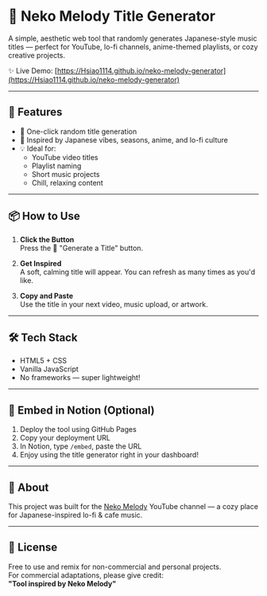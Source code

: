 # 🎵 Neko Melody Title Generator

A simple, aesthetic web tool that randomly generates Japanese-style music titles — perfect for YouTube, lo-fi channels, anime-themed playlists, or cozy creative projects.

✨ Live Demo: [https://Hsiao1114.github.io/neko-melody-generator](https://Hsiao1114.github.io/neko-melody-generator)

---

## 🌸 Features

- 🎲 One-click random title generation
- 🧠 Inspired by Japanese vibes, seasons, anime, and lo-fi culture
- 💡 Ideal for:
  - YouTube video titles
  - Playlist naming
  - Short music projects
  - Chill, relaxing content

---

## 📦 How to Use

1. **Click the Button**  
   Press the 🎲 "Generate a Title" button.

2. **Get Inspired**  
   A soft, calming title will appear. You can refresh as many times as you'd like.

3. **Copy and Paste**  
   Use the title in your next video, music upload, or artwork.

---

## 🛠 Tech Stack

- HTML5 + CSS
- Vanilla JavaScript
- No frameworks — super lightweight!

---

## 🧩 Embed in Notion (Optional)

1. Deploy the tool using GitHub Pages
2. Copy your deployment URL
3. In Notion, type `/embed`, paste the URL
4. Enjoy using the title generator right in your dashboard!

---

## 💖 About

This project was built for the [Neko Melody](https://www.youtube.com/@NekoMelody-2567) YouTube channel — a cozy place for Japanese-inspired lo-fi & cafe music.

---

## 📜 License

Free to use and remix for non-commercial and personal projects.  
For commercial adaptations, please give credit:  
**"Tool inspired by Neko Melody"**
